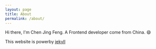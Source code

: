 ```yaml
---
layout: page
title: About
permalink: /about/
---
```


Hi there, I'm Chen Jing Feng. A Frontend developer come from China. 😄


This website is powerby [jekyll](https://github.com/jekyll/minima/tree/master)
